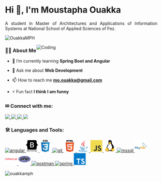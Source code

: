 <h1 align="justify">Hi 👋, I'm Moustapha Ouakka</h1>
<p style="text-align: justify;">A student in Master of Architectures and Applications of Information Systems at National School of Applied Sciences of Fez.</p>



<p align="left"> <img src="https://komarev.com/ghpvc/?username=OuakkaMPH&label=Profile%20views&color=0e75b6&style=flat" alt="OuakkaMPH" /> </p>

<img align="right" alt="Coding" width="400" src="https://cdn.dribbble.com/users/1162077/screenshots/3848914/programmer.gif">

<h3>🙋‍♂️ About Me</h3>

  - 🌱 I’m currently learning **Spring Boot and Angular**

  <!-- 
    - 👨‍💻 All of my projects are available at [https://All-of-my-projects-are-available-at.com](https://All-of-my-projects-are-available-at.com)
   -->

  - 💬 Ask me about **Web Development**

  - 📫 How to reach me **mo.ouakka@gmail.com**

<!--  
  - 📄 Know about my experiences **To find a challenging position to meet my competencies, capabilities, skills, education and experience in a growing, environmentally conscious company that will utilize my current skills in the development of company and to gain experience in market research with a view to uplift my personal and professional growth.**
-->

  - ⚡ Fun fact **I think I am funny**

<h3 align="left">✉ Connect with me:</h3>

<p>
  <a target="_blank" href="https://www.linkedin.com/in/moustapha-ouakka-b37021220/">
    <img src="https://img.shields.io/badge/linkedin-%230077B5.svg?&style=for-the-badge&logo=linkedin&logoColor=white" height=25>
  </a>
  <a target="_blank" href="mailto:mo.ouakka@gmail.com">
    <img src="https://img.shields.io/badge/gmail-BB001B.svg?&style=for-the-badge&logo=gmail&logoColor=white" height=25>
  </a>
  <a target="_blank" href="https://web.facebook.com/mustapha.ouakka.7/">
    <img src="https://img.shields.io/badge/facebook-%231DA1F2.svg?&style=for-the-badge&logo=facebook&logoColor=white" height=25>
  </a>
  <a target="_blank" href="https://wa.me/+212682212674/">
    <img src="https://img.shields.io/badge/whatsapp-%4cc61e.svg?&style=for-the-badge&logo=whatsapp&logoColor=white" height=25>
  </a>
</p>

<h3 align="left">🛠 Languages and Tools:</h3>

<p align="left"> <a href="https://angular.io" target="_blank" rel="noreferrer"> <img src="https://angular.io/assets/images/logos/angular/angular.svg" alt="angular" width="40" height="40"/> </a> <a href="https://getbootstrap.com" target="_blank" rel="noreferrer"> <img src="https://raw.githubusercontent.com/devicons/devicon/master/icons/bootstrap/bootstrap-plain-wordmark.svg" alt="bootstrap" width="40" height="40"/> </a> <a href="https://www.w3schools.com/css/" target="_blank" rel="noreferrer"> <img src="https://raw.githubusercontent.com/devicons/devicon/master/icons/css3/css3-original-wordmark.svg" alt="css3" width="40" height="40"/> </a> <a href="https://git-scm.com/" target="_blank" rel="noreferrer"> <img src="https://www.vectorlogo.zone/logos/git-scm/git-scm-icon.svg" alt="git" width="40" height="40"/> </a> <a href="https://www.w3.org/html/" target="_blank" rel="noreferrer"> <img src="https://raw.githubusercontent.com/devicons/devicon/master/icons/html5/html5-original-wordmark.svg" alt="html5" width="40" height="40"/> </a> <a href="https://www.java.com" target="_blank" rel="noreferrer"> <img src="https://raw.githubusercontent.com/devicons/devicon/master/icons/java/java-original.svg" alt="java" width="40" height="40"/> </a> <a href="https://developer.mozilla.org/en-US/docs/Web/JavaScript" target="_blank" rel="noreferrer"> <img src="https://raw.githubusercontent.com/devicons/devicon/master/icons/javascript/javascript-original.svg" alt="javascript" width="40" height="40"/> </a> <a href="https://www.linux.org/" target="_blank" rel="noreferrer"> <img src="https://raw.githubusercontent.com/devicons/devicon/master/icons/linux/linux-original.svg" alt="linux" width="40" height="40"/> </a> <a href="https://www.microsoft.com/en-us/sql-server" target="_blank" rel="noreferrer"> <img src="https://www.svgrepo.com/show/303229/microsoft-sql-server-logo.svg" alt="mssql" width="40" height="40"/> </a> <a href="https://www.mysql.com/" target="_blank" rel="noreferrer"> <img src="https://raw.githubusercontent.com/devicons/devicon/master/icons/mysql/mysql-original-wordmark.svg" alt="mysql" width="40" height="40"/> </a> <a href="https://www.oracle.com/" target="_blank" rel="noreferrer"> <img src="https://raw.githubusercontent.com/devicons/devicon/master/icons/oracle/oracle-original.svg" alt="oracle" width="40" height="40"/> </a> <a href="https://www.php.net" target="_blank" rel="noreferrer"> <img src="https://raw.githubusercontent.com/devicons/devicon/master/icons/php/php-original.svg" alt="php" width="40" height="40"/> </a> <a href="https://postman.com" target="_blank" rel="noreferrer"> <img src="https://www.vectorlogo.zone/logos/getpostman/getpostman-icon.svg" alt="postman" width="40" height="40"/> </a> <a href="https://spring.io/" target="_blank" rel="noreferrer"> <img src="https://www.vectorlogo.zone/logos/springio/springio-icon.svg" alt="spring" width="40" height="40"/> </a> <a href="https://www.typescriptlang.org/" target="_blank" rel="noreferrer"> <img src="https://raw.githubusercontent.com/devicons/devicon/master/icons/typescript/typescript-original.svg" alt="typescript" width="40" height="40"/> </a> </p>



<p><img align="center" src="https://github-readme-stats.vercel.app/api/top-langs?username=ouakkamph&show_icons=true&locale=en&layout=compact" alt="ouakkamph" /></p>

